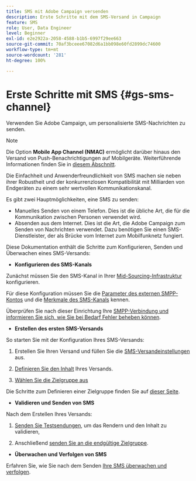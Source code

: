```yaml
---
title: SMS mit Adobe Campaign versenden
description: Erste Schritte mit dem SMS-Versand in Campaign
feature: SMS
role: User, Data Engineer
level: Beginner
exl-id: e2e2922a-2058-4588-b1b5-6997f29ee663
source-git-commit: 70af3bceee67082d6a1bb098e60fd2899dc74600
workflow-type: tm+mt
source-wordcount: '281'
ht-degree: 100%

---
```


# Erste Schritte mit SMS {#gs-sms-channel}

Verwenden Sie Adobe Campaign, um personalisierte SMS-Nachrichten zu senden.

>[!NOTE]
>
>Die Option **Mobile App Channel (NMAC)** ermöglicht darüber hinaus den Versand von Push-Benachrichtigungen auf Mobilgeräte. Weiterführende Informationen finden Sie in [diesem Abschnitt](../push.md).

Die Einfachheit und Anwenderfreundlichkeit von SMS machen sie neben ihrer Robustheit und der konkurrenzlosen Kompatibilität mit Milliarden von Endgeräten zu einem sehr wertvollen Kommunikationskanal.

Es gibt zwei Hauptmöglichkeiten, eine SMS zu senden:

* Manuelles Senden von einem Telefon. Dies ist die übliche Art, die für die Kommunikation zwischen Personen verwendet wird.
* Absenden aus dem Internet. Dies ist die Art, die Adobe Campaign zum Senden von Nachrichten verwendet. Dazu benötigen Sie einen SMS-Dienstleister, der als Brücke vom Internet zum Mobilfunknetz fungiert.

Diese Dokumentation enthält die Schritte zum Konfigurieren, Senden und Überwachen eines SMS-Versands:

* **Konfigurieren des SMS-Kanals**

Zunächst müssen Sie den SMS-Kanal in Ihrer [Mid-Sourcing-Infrastruktur](sms-mid-sourcing.md) konfigurieren.

<!--The steps depend on the platform: either you have [a standalone instance](sms-standalone-instance.md) or you are in [a mid-sourcing infrastructure](sms-mid-sourcing.md).-->

Für diese Konfiguration müssen Sie die [Parameter des externen SMPP-Kontos](smpp-external-account.md) und die [Merkmale des SMS-Kanals](sms-channel.md) kennen.

Überprüfen Sie nach dieser Einrichtung Ihre [SMPP-Verbindung und informieren Sie sich, wie Sie bei Bedarf Fehler beheben können](smpp-connection.md).

* **Erstellen des ersten SMS-Versands**

So starten Sie mit der Konfiguration Ihres SMS-Versands:

1. Erstellen Sie Ihren Versand und füllen Sie die [SMS-Versandeinstellungen](sms-delivery-settings.md) aus.

1. [Definieren Sie den Inhalt](sms-content.md) Ihres Versands.

1. [Wählen Sie die Zielgruppe aus](sms-audience.md)

Die Schritte zum Definieren einer Zielgruppe finden Sie auf [dieser Seite](../../audiences/create-audiences.md).

* **Validieren und Senden von SMS**

Nach dem Erstellen Ihres Versands:

1. [Senden Sie Testsendungen](sms-proofs.md), um das Rendern und den Inhalt zu validieren,

1. Anschließend [senden Sie an die endgültige Zielgruppe](sms-send.md).

* **Überwachen und Verfolgen von SMS**

Erfahren Sie, wie Sie nach dem Senden [Ihre SMS überwachen und verfolgen](sms-monitor.md).
